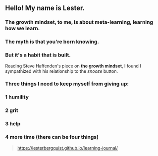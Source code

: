 ## Hello! My name is Lester. 



### The growth mindset, to me, is about meta-learning, learning how we learn.
### The myth is that you're born knowing.
### But it's a habit that is built.
Reading Steve Haffenden's piece on **the growth mindset**, I found I sympathized with his relationship to the *snooze* button.

### Three things I need to keep myself from giving up:
### 1 humility
### 2 grit
### 3 help
### 4 more time (there can be four things)
> https://lesterbergquist.github.io/learning-journal/
